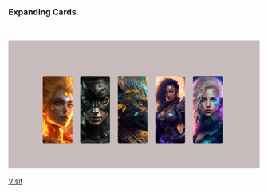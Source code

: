 ### Expanding Cards.

<br>

<p align="center">
    <img src="./images/ss1.png">
</p>

<a href="https://expanding-cards-ssk.netlify.app/">Visit</a>
